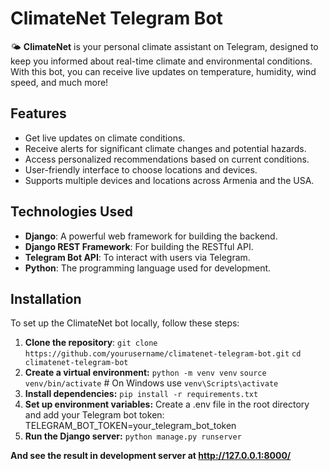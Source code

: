 # ClimateNet Telegram Bot

🌤️ **ClimateNet** is your personal climate assistant on Telegram, designed to keep you informed about real-time climate and environmental conditions. With this bot, you can receive live updates on temperature, humidity, wind speed, and much more!

## Features

- Get live updates on climate conditions.
- Receive alerts for significant climate changes and potential hazards.
- Access personalized recommendations based on current conditions.
- User-friendly interface to choose locations and devices.
- Supports multiple devices and locations across Armenia and the USA.

## Technologies Used

- **Django**: A powerful web framework for building the backend.
- **Django REST Framework**: For building the RESTful API.
- **Telegram Bot API**: To interact with users via Telegram.
- **Python**: The programming language used for development.

## Installation

To set up the ClimateNet bot locally, follow these steps:

1. **Clone the repository**:
   `git clone https://github.com/yourusername/climatenet-telegram-bot.git`
   `cd climatenet-telegram-bot`
2. **Create a virtual environment:**
   `python -m venv venv`
   `source venv/bin/activate`  # On Windows use `venv\Scripts\activate`  
3. **Install dependencies:**
   `pip install -r requirements.txt`
4. **Set up environment variables:**
   Create a .env file in the root directory and add your Telegram bot token:
   TELEGRAM_BOT_TOKEN=your_telegram_bot_token
5. **Run the Django server:**
    `python manage.py runserver`
   
**And see the result in development server at http://127.0.0.1:8000/**
